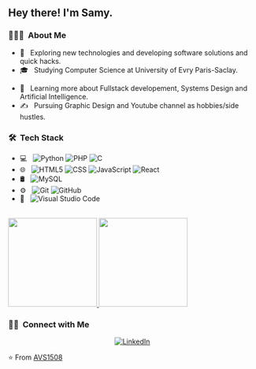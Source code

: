 
<h2> Hey there! I'm Samy.</h2>

<h3> 👨🏻‍💻 &nbsp;About Me </h3>

- 🤔 &nbsp; Exploring new technologies and developing software solutions and quick hacks.
- 🎓 &nbsp; Studying Computer Science at University of Evry Paris-Saclay.
<!--- 💼 &nbsp; -->
- 🌱 &nbsp; Learning more about Fullstack developement, Systems Design and Artificial Intelligence.
- ✍️ &nbsp; Pursuing Graphic Design and Youtube channel as hobbies/side hustles.

<h3> 🛠 &nbsp;Tech Stack</h3>

- 💻 &nbsp;
  ![Python](https://img.shields.io/badge/-Python-333333?style=flat&logo=python)
  ![PHP](https://img.shields.io/badge/-PHP-333333?style=flat&logo=php)
  ![C](https://img.shields.io/badge/-C-333333?style=flat&logo=c)
- 🌐 &nbsp;
  ![HTML5](https://img.shields.io/badge/-HTML5-333333?style=flat&logo=HTML5)
  ![CSS](https://img.shields.io/badge/-CSS-333333?style=flat&logo=CSS3&logoColor=1572B6)
  ![JavaScript](https://img.shields.io/badge/-JavaScript-333333?style=flat&logo=javascript)
  ![React](https://img.shields.io/badge/-React-333333?style=flat&logo=react)
- 🛢 &nbsp;
  ![MySQL](https://img.shields.io/badge/-MySQL-333333?style=flat&logo=mysql)
- ⚙️ &nbsp;
  ![Git](https://img.shields.io/badge/-Git-333333?style=flat&logo=git)
  ![GitHub](https://img.shields.io/badge/-GitHub-333333?style=flat&logo=github)
- 🔧 &nbsp;
  ![Visual Studio Code](https://img.shields.io/badge/-Visual%20Studio%20Code-333333?style=flat&logo=visual-studio-code&logoColor=007ACC)
  

<br/>

<a href="https://github.com/samyferh">
  <img height="180em" src="https://github-readme-stats.vercel.app/api?username=samyferh&theme=buefy&show_icons=true" />
  <img height="180em" src="https://github-readme-stats.vercel.app/api/top-langs/?username=samyferh&theme=buefy&layout=compact" />
</a>

<br/>

<h3> 🤝🏻 &nbsp;Connect with Me </h3>

<p align="center">
<!--<a href=""><img alt="Website" src="https://img.shields.io/badge/Website-www.adityavsingh.com-blue?style=flat-square&logo=google-chrome"></a> -->
<a href="linkedin.com/in/samy-ferhat-14ba58253"><img alt="LinkedIn" src="https://img.shields.io/badge/LinkedIn-Samy%20Ferhat-blue?style=flat-square&logo=linkedin"></a> 
<!--<a href=""><img alt="Instagram" src="https://img.shields.io/badge/Instagram-Samy%20Ferhat-blue?style=flat-square&logo=instagram"></a> -->
<!--<a href=""><img alt="Email" src="https://img.shields.io/badge/Email--blue?style=flat-square&logo=gmail"></a> -->
</p>

⭐️ From [AVS1508](https://github.com/AVS1508)
